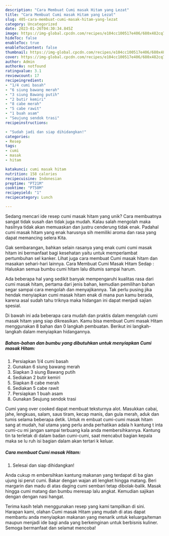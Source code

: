```yaml
---
description: "Cara Membuat Cumi masak Hitam yang Lezat"
title: "Cara Membuat Cumi masak Hitam yang Lezat"
slug: 405-cara-membuat-cumi-masak-hitam-yang-lezat
category: Uncategorized
date: 2023-01-26T04:30:34.845Z
image: https://img-global.cpcdn.com/recipes/e104cc100517e406/680x482cq70/cumi-masak-hitam-foto-resep-utama.jpg
hideToc: false
enableToc: true
enableTocContent: false
thumbnail: https://img-global.cpcdn.com/recipes/e104cc100517e406/680x482cq70/cumi-masak-hitam-foto-resep-utama.jpg
cover: https://img-global.cpcdn.com/recipes/e104cc100517e406/680x482cq70/cumi-masak-hitam-foto-resep-utama.jpg
author: Admin
authorAv: notfound
ratingvalue: 3.1
reviewcount: 17
recipeingredient:
- "1/4 cumi basah"
- "6 siung bawang merah"
- "3 siung Bawang putih"
- "2 butir kemiri"
- "8 cabe merah"
- "5 cabe rawit"
- "1 buah asam"
- "Seujung sendok trasi"
recipeinstructions:

- "Sudah jadi dan siap dihidangkan!"
categories:
- Resep
tags:
- cumi
- masak
- hitam

katakunci: cumi masak hitam 
nutrition: 158 calories
recipecuisine: Indonesian
preptime: "PT21M"
cooktime: "PT50M"
recipeyield: "1"
recipecategory: Lunch

---
```





Sedang mencari ide resep cumi masak hitam yang unik? Cara membuatnya sangat tidak susah dan tidak juga mudah. Kalau salah mengolah maka hasilnya tidak akan memuaskan dan justru cenderung tidak enak. Padahal cumi masak hitam yang enak harusnya sih memiliki aroma dan rasa yang dapat memancing selera Kita.





Gak sembarangan, bahkan selain rasanya yang enak cumi cumi masak hitam ini bermanfaat bagi kesehatan yaitu untuk memperlambat pertumbuhan sel kanker. Lihat juga cara membuat Cumi masak hitam dan masakan sehari-hari lainnya. Cara Membuat Cumi Masak Hitam Sedap : Haluskan semua bumbu cumi hitam lalu ditumis sampai harum.

Ada beberapa hal yang sedikit banyak mempengaruhi kualitas rasa dari cumi masak hitam, pertama dari jenis bahan, kemudian pemilihan bahan segar sampai cara mengolah dan menyajikannya. Tak perlu pusing jika hendak menyiapkan cumi masak hitam enak di mana pun kamu berada, karena asal sudah tahu triknya maka hidangan ini dapat menjadi sajian spesial.






Di bawah ini ada beberapa cara mudah dan praktis dalam mengolah cumi masak hitam yang siap dikreasikan. Kamu bisa membuat Cumi masak Hitam menggunakan 8 bahan dan 0 langkah pembuatan. Berikut ini langkah-langkah dalam menyiapkan hidangannya.

<!--inarticleads1-->

##### Bahan-bahan dan bumbu yang dibutuhkan untuk menyiapkan Cumi masak Hitam:

1. Persiapkan 1/4 cumi basah
1. Gunakan 6 siung bawang merah
1. Siapkan 3 siung Bawang putih
1. Sediakan 2 butir kemiri
1. Siapkan 8 cabe merah
1. Sediakan 5 cabe rawit
1. Persiapkan 1 buah asam
1. Gunakan Seujung sendok trasi


Cumi yang over cooked dapat membuat teksturnya alot. Masukkan cabai, jahe, lengkuas, salam, saus tiram, kecap manis, dan gula merah, aduk dan tumis selama beberapa detik. Untuk m embuat cumi-cumi masak hitam sang at mudah, hal utama yang perlu anda perhatikan adala h kantung t inta cumi-cu mi jangan sampai terbuang kala anda membersihkannya. Kantung tin ta terletak di dalam badan cumi-cumi, saat mencabut bagian kepala maka se lu ruh isi bagian dalam akan tertari k keluar. 

<!--inarticleads2-->

##### Cara membuat Cumi masak Hitam:


1. Selesai dan siap dihidangkan!

Anda cukup m embersihkan kantung makanan yang terdapat di ba gian ujung isi perut cumi. Bakar dengan wajan ati lengket hingga matang. Beri margarin dan madu di atas daging cumi sembari tetap dibolak-balik. Masak hingga cumi matang dan bumbu meresap lalu angkat. Kemudian sajikan dengan dengan nasi hangat. 

Terima kasih telah menggunakan resep yang kami tampilkan di sini. Harapan kami, olahan Cumi masak Hitam yang mudah di atas dapat membantu anda menyiapkan makanan yang menarik untuk keluarga/teman maupun menjadi ide bagi anda yang berkeinginan untuk berbisnis kuliner. Semoga bermanfaat dan selamat mencoba!

